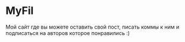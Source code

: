 # MyFil

Мой сайт где вы можете оставить свой пост, писать коммы к ним и подписаться на авторов которое понравились :)
